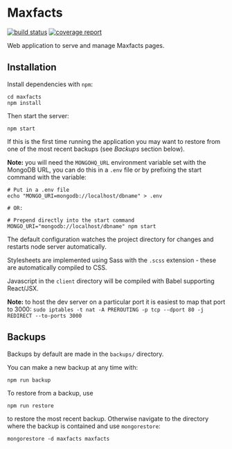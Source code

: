 Maxfacts
========

[![build status](https://git.cs.york.ac.uk/lt696/MaxFacts/badges/master/build.svg)](https://git.cs.york.ac.uk/lt696/MaxFacts/commits/master) [![coverage report](https://git.cs.york.ac.uk/lt696/Maxfacts/badges/master/coverage.svg)](https://git.cs.york.ac.uk/lt696/Maxfacts/commits/master)

Web application to serve and manage Maxfacts pages.

Installation
------------

Install dependencies with `npm`:

	cd maxfacts
	npm install

Then start the server:

	npm start

If this is the first time running the application you may want to restore from one of the most recent backups (see *Backups* section below).

**Note:** you will need the `MONGOHQ_URL` environment variable set with the MongoDB URL, you can do this in a `.env` file or by prefixing the start command with the variable:

	# Put in a .env file
	echo "MONGO_URI=mongodb://localhost/dbname" > .env

	# OR:

	# Prepend directly into the start command
	MONGO_URI="mongodb://localhost/dbname" npm start

The default configuration watches the project directory for changes and restarts node server automatically.

Stylesheets are implemented using Sass with the `.scss` extension - these are automatically compiled to CSS.

Javascript in the `client` directory will be compiled with Babel supporting React/JSX.

**Note:** to host the dev server on a particular port it is easiest to map that port to 3000: `sudo iptables -t nat -A PREROUTING -p tcp --dport 80 -j REDIRECT --to-ports 3000`

Backups
-------

Backups by default are made in the `backups/` directory.

You can make a new backup at any time with:

    npm run backup

To restore from a backup, use

	npm run restore

to restore the most recent backup. Otherwise navigate to the directory where the backup is contained and use `mongorestore`:

    mongorestore -d maxfacts maxfacts
